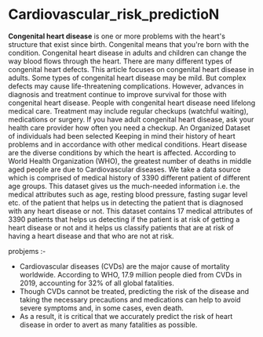 # Cardiovascular_risk_predictioN

**Congenital heart disease** is one or more problems with the heart's structure that exist since birth. Congenital means that you're born with the condition. Congenital heart disease in adults and children can change the way blood flows through the heart.
There are many different types of congenital heart defects. This article focuses on congenital heart disease in adults.
Some types of congenital heart disease may be mild. But complex defects may cause life-threatening complications. However, advances in diagnosis and treatment continue to improve survival for those with congenital heart disease.
People with congenital heart disease need lifelong medical care. Treatment may include regular checkups (watchful waiting), medications or surgery. If you have adult congenital heart disease, ask your health care provider how often you need a checkup.
An Organized Dataset of individuals had been selected Keeping in mind their history of heart problems and in accordance with other medical conditions. Heart disease are the diverse conditions by which the heart is affected. According to World Health Organization (WHO), the greatest number of deaths in middle aged people are due to Cardiovascular diseases. We take a data source which is comprised of medical history of 3390 different patient of different age groups. This dataset gives us the much-needed information i.e. the medical attributes such as age, resting blood pressure, fasting sugar level etc. of the patient that helps us in detecting the patient that is diagnosed with any heart disease or not. This dataset contains 17 medical attributes of 3390 patients that helps us detecting if the patient is at risk of getting a heart disease or not and it helps us classify patients that are at risk of having a heart disease and that who are not at risk.

probjems :-
* Cardiovascular diseases (CVDs) are the major cause of mortality worldwide. According to WHO, 17.9 million people died from CVDs in 2019, accounting for 32% of all global fatalities.
* Though CVDs cannot be treated, predicting the risk of the disease and taking the necessary precautions and medications can help to avoid severe symptoms and, in some cases, even death.
* As a result, it is critical that we accurately predict the risk of heart disease in order to avert as many fatalities as possible.
